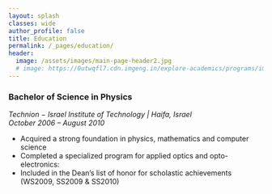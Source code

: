 ```yaml
---
layout: splash
classes: wide
author_profile: false
title: Education
permalink: /_pages/education/
header:
  image: /assets/images/main-page-header2.jpg
  # image: https://0utwqfl7.cdn.imgeng.in/explore-academics/programs/images/undergraduate/henson/physicsmajorMH.jpg
---
```


### **Bachelor of Science in Physics**  
*Technion − Israel Institute of Technology | Haifa, Israel*  
*October 2006 – August 2010*

- Acquired a strong foundation in physics, mathematics and computer science
- Completed a specialized program for applied optics and opto-electronics:
- Included in the Dean’s list of honor for scholastic achievements (WS2009, SS2009 & SS2010)

